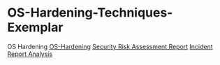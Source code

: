 # OS-Hardening-Techniques-Exemplar
OS Hardening 
[OS-Hardening](https://github.com/Fambriz/OS-Hardening-Techniques-Exemplar/files/14168258/Untitled.document.2.pdf)
[Security Risk Assessment Report](https://github.com/Fambriz/OS-Hardening-Techniques-Exemplar/files/14170954/Untitled.document.3.pdf)
[Incident Report Analysis](https://github.com/Fambriz/OS-Hardening-Techniques-Exemplar/files/14171287/Untitled.document.4.pdf)
